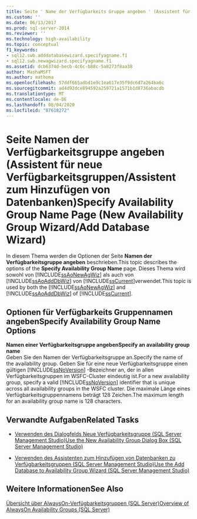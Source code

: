 ```yaml
---
title: Seite ' Name der Verfügbarkeits Gruppe angeben ' (Assistent für neue Verfügbarkeits Gruppen/Datenbank hinzufügen) | Microsoft-Dokumentation
ms.custom: ''
ms.date: 06/13/2017
ms.prod: sql-server-2014
ms.reviewer: ''
ms.technology: high-availability
ms.topic: conceptual
f1_keywords:
- sql12.swb.adddatabasewizard.specifyagname.f1
- sql12.swb.newagwizard.specifyagname.f1
ms.assetid: dcb6374d-becb-4c6c-b88c-5a8273f8aa38
author: MashaMSFT
ms.author: mathoma
ms.openlocfilehash: 57ddf665adbd1e9c1ea617e35f9dc6d7a264ba6c
ms.sourcegitcommit: ad4d92dce894592a259721a1571b1d8736abacdb
ms.translationtype: MT
ms.contentlocale: de-DE
ms.lasthandoff: 08/04/2020
ms.locfileid: "87618272"
---
```

# <a name="specify-availability-group-name-page-new-availability-group-wizardadd-database-wizard"></a><span data-ttu-id="0d88c-102">Seite Namen der Verfügbarkeitsgruppe angeben (Assistent für neue Verfügbarkeitsgruppen/Assistent zum Hinzufügen von Datenbanken)</span><span class="sxs-lookup"><span data-stu-id="0d88c-102">Specify Availability Group Name Page (New Availability Group Wizard/Add Database Wizard)</span></span>
  <span data-ttu-id="0d88c-103">In diesem Thema werden die Optionen der Seite **Namen der Verfügbarkeitsgruppe angeben** beschrieben.</span><span class="sxs-lookup"><span data-stu-id="0d88c-103">This topic describes the options of the **Specify Availability Group Name** page.</span></span> <span data-ttu-id="0d88c-104">Dieses Thema wird sowohl von [!INCLUDE[ssAoNewAgWiz](../../../includes/ssaonewagwiz-md.md)] als auch von [!INCLUDE[ssAoAddDbWiz](../../../includes/ssaoadddbwiz-md.md)] von [!INCLUDE[ssCurrent](../../../includes/sscurrent-md.md)]verwendet.</span><span class="sxs-lookup"><span data-stu-id="0d88c-104">This topic is used by both the [!INCLUDE[ssAoNewAgWiz](../../../includes/ssaonewagwiz-md.md)] and [!INCLUDE[ssAoAddDbWiz](../../../includes/ssaoadddbwiz-md.md)] of [!INCLUDE[ssCurrent](../../../includes/sscurrent-md.md)].</span></span>  
  
##  <a name="specify-availability-group-name-options"></a><a name="PageOptions"></a><span data-ttu-id="0d88c-105">Optionen für Verfügbarkeits Gruppennamen angeben</span><span class="sxs-lookup"><span data-stu-id="0d88c-105">Specify Availability Group Name Options</span></span>  
 <span data-ttu-id="0d88c-106">**Namen einer Verfügbarkeitsgruppe angeben**</span><span class="sxs-lookup"><span data-stu-id="0d88c-106">**Specify an availability group name**</span></span>  
 <span data-ttu-id="0d88c-107">Geben Sie den Namen der Verfügbarkeitsgruppe an.</span><span class="sxs-lookup"><span data-stu-id="0d88c-107">Specify the name of the availability group.</span></span> <span data-ttu-id="0d88c-108">Geben Sie für eine neue Verfügbarkeitsgruppe einen gültigen [!INCLUDE[ssNoVersion](../../../includes/ssnoversion-md.md)] -Bezeichner an, der in allen Verfügbarkeitsgruppen im WSFC-Cluster eindeutig ist.</span><span class="sxs-lookup"><span data-stu-id="0d88c-108">For a new availability group, specify a valid [!INCLUDE[ssNoVersion](../../../includes/ssnoversion-md.md)] identifier that is unique across all availability groups in the WSFC cluster.</span></span> <span data-ttu-id="0d88c-109">Die maximale Länge eines Verfügbarkeitsgruppennamens beträgt 128 Zeichen.</span><span class="sxs-lookup"><span data-stu-id="0d88c-109">The maximum length for an availability group name is 128 characters.</span></span>  
  
##  <a name="related-tasks"></a><a name="LaunchWiz"></a> <span data-ttu-id="0d88c-110">Verwandte Aufgaben</span><span class="sxs-lookup"><span data-stu-id="0d88c-110">Related Tasks</span></span>  
  
-   [<span data-ttu-id="0d88c-111">Verwenden des Dialogfelds Neue Verfügbarkeitsgruppe &#40;SQL Server Management Studio&#41;</span><span class="sxs-lookup"><span data-stu-id="0d88c-111">Use the New Availability Group Dialog Box &#40;SQL Server Management Studio&#41;</span></span>](use-the-new-availability-group-dialog-box-sql-server-management-studio.md)  
  
-   [<span data-ttu-id="0d88c-112">Verwenden des Assistenten zum Hinzufügen von Datenbanken zu Verfügbarkeitsgruppen &#40;SQL Server Management Studio&#41;</span><span class="sxs-lookup"><span data-stu-id="0d88c-112">Use the Add Database to Availability Group Wizard &#40;SQL Server Management Studio&#41;</span></span>](availability-group-add-database-to-group-wizard.md)  
  
## <a name="see-also"></a><span data-ttu-id="0d88c-113">Weitere Informationen</span><span class="sxs-lookup"><span data-stu-id="0d88c-113">See Also</span></span>  
 [<span data-ttu-id="0d88c-114">Übersicht über AlwaysOn-Verfügbarkeitsgruppen &#40;SQL Server&#41;</span><span class="sxs-lookup"><span data-stu-id="0d88c-114">Overview of AlwaysOn Availability Groups &#40;SQL Server&#41;</span></span>](overview-of-always-on-availability-groups-sql-server.md)  
  
  
